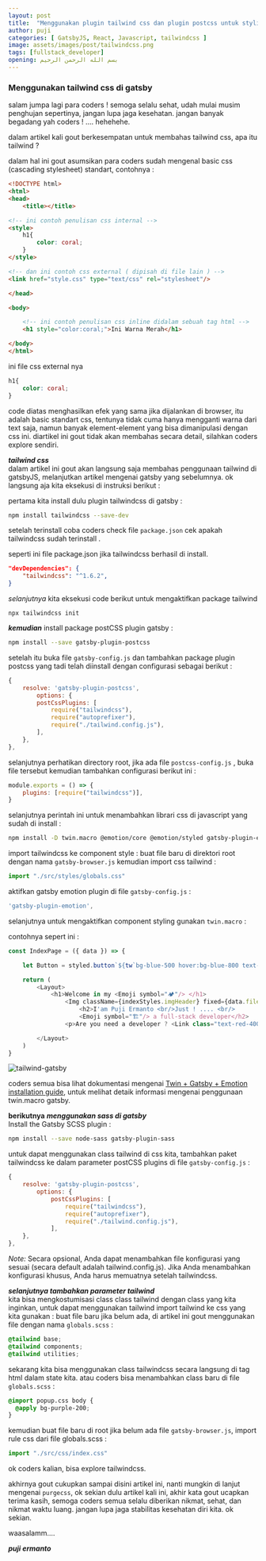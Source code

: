 ```yaml
---
layout: post
title:  "Menggunakan plugin tailwind css dan plugin postcss untuk styling di gatsbyJS"
author: puji
categories: [ GatsbyJS, React, Javascript, tailwindcss ]
image: assets/images/post/tailwindcss.png
tags: [fullstack_developer]
opening: بسم الله الرحمن الرحيم
---  
```



### Menggunakan tailwind css di gatsby  
salam jumpa lagi para coders ! semoga selalu sehat, udah mulai musim penghujan sepertinya, jangan lupa jaga kesehatan. jangan banyak begadang yah coders ! .... hehehehe.  

dalam artikel kali gout berkesempatan untuk membahas tailwind css, apa itu tailwind ? 

dalam hal ini gout asumsikan para coders sudah mengenal basic css (cascading stylesheet) standart, contohnya : 

```html
<!DOCTYPE html>
<html>
<head>
	<title></title>

<!-- ini contoh penulisan css internal -->
<style>
	h1{
		color: coral;
	}
</style>

<!-- dan ini contoh css external ( dipisah di file lain ) -->
<link href="style.css" type="text/css" rel="stylesheet"/>

</head>

<body>

	<!-- ini contoh penulisan css inline didalam sebuah tag html -->
	<h1 style="color:coral;">Ini Warna Merah</h1>

</body>
</html>
```
ini file css external nya  

```css
h1{
	color: coral;
}
```  
code diatas menghasilkan efek yang sama jika dijalankan di browser, itu adalah basic standart css, tentunya tidak cuma hanya mengganti warna dari text saja, namun banyak element-element yang bisa dimanipulasi dengan css ini. diartikel ini gout tidak akan membahas secara detail, silahkan coders explore sendiri.  

***tailwind css***  
dalam artikel ini gout akan langsung saja membahas penggunaan tailwind di gatsbyJS, melanjutkan artikel mengenai gatsby yang sebelumnya. ok langsung aja kita eksekusi di instruksi berikut : 

pertama kita install dulu plugin tailwindcss di gatsby : 
```bash
npm install tailwindcss --save-dev
```  
setelah terinstall coba coders check file ```package.json``` cek apakah tailwindcss sudah terinstall .

seperti ini file package.json jika tailwindcss berhasil di install.
```json
"devDependencies": {
	"tailwindcss": "^1.6.2",
}
```  
*selanjutnya* kita eksekusi code berikut untuk mengaktifkan package tailwind
```
npx tailwindcss init
```  

***kemudian*** install package postCSS plugin gatsby : 
```bash
npm install --save gatsby-plugin-postcss
```  

setelah itu buka file ```gatsby-config.js``` dan tambahkan package plugin postcss yang tadi telah diinstall  dengan configurasi sebagai berikut : 

```javascript
{
	resolve: 'gatsby-plugin-postcss',
		options: {
		postCssPlugins: [
			require("tailwindcss"),
			require("autoprefixer"),
			require("./tailwind.config.js"),
		],
	},
},
```  
selanjutnya perhatikan directory root, jika ada file  ```postcss-config.js``` , buka file tersebut kemudian tambahkan configurasi berikut ini :  
```javascript
module.exports = () => {
	plugins: [require("tailwindcss")],
}
```  
selanjutnya perintah ini untuk menambahkan librari css di javascript yang sudah di install : 

```bash
npm install -D twin.macro @emotion/core @emotion/styled gatsby-plugin-emotion
```  
import tailwindcss ke component style : 
buat file baru di direktori root dengan nama ```gatsby-browser.js``` kemudian import css tailwind : 

```javascript
import "./src/styles/globals.css"
```  
aktifkan gatsby emotion plugin di file ```gatsby-config.js``` :  
```javascript
'gatsby-plugin-emotion',
```  
selanjutnya untuk mengaktifkan component styling gunakan ```twin.macro``` :  

contohnya sepert ini : 
```javascript
const IndexPage = ({ data }) => {

	let Button = styled.button`${tw`bg-blue-500 hover:bg-blue-800 text-white p-2 rounded`}` 

	return (
		<Layout>
			<h1>Welcome in my <Emoji symbol="🏕"/> </h1>
				<Img className={indexStyles.imgHeader} fixed={data.file.childImageSharp.fixed} alt="" />
					<h2>I'am Puji Ermanto <br/>Just ! .... <br/> 
					<Emoji symbol="🏗"/> a full-stack developer</h2>
				<p>Are you need a developer ? <Link class="text-red-400" to="/contact"><Button>Contact Me</Button></Link></p>

		</Layout>
	)
}
```  
![tailwind-gatsby]({{site.url}}/assets/images/post/gatsby-tailwind.gif)  

coders semua bisa lihat dokumentasi mengenai <a href="https://github.com/ben-rogerson/twin.macro/blob/master/docs/emotion/gatsby.md"/>Twin + Gatsby + Emotion installation guide</a>, untuk melihat detaik informasi mengenai penggunaan twin.macro gatsby.  

**berikutnya** ***menggunakan sass di gatsby***  
Install the Gatsby SCSS plugin : 

```bash
npm install --save node-sass gatsby-plugin-sass
```  
untuk dapat menggunakan class tailwind di css kita, tambahkan paket tailwindcss ke dalam parameter postCSS plugins di file ```gatsby-config.js```  : 

```javascript
{
	resolve: 'gatsby-plugin-postcss',
		options: {
			postCssPlugins: [
				require("tailwindcss"),
				require("autoprefixer"),
				require("./tailwind.config.js"),
			],
	},
},
```  
*Note:* Secara opsional, Anda dapat menambahkan file konfigurasi yang sesuai (secara default adalah tailwind.config.js). Jika Anda menambahkan konfigurasi khusus, Anda harus memuatnya setelah tailwindcss.  

***selanjutnya tambahkan parameter tailwind***  
kita bisa mengkostumisasi class class tailwind dengan class yang kita inginkan, untuk dapat menggunakan tailwind import tailwind ke css yang kita gunakan : 
buat file baru jika belum ada, di artikel ini gout menggunakan file dengan nama ```globals.scss``` : 

```css
@tailwind base;
@tailwind components;
@tailwind utilities;
```  
sekarang kita bisa menggunakan class tailwindcss secara langsung di tag html dalam state kita. atau coders bisa menambahkan class baru di file ```globals.scss``` : 
```scss
@import popup.css body {
  @apply bg-purple-200;
}
```  
kemudian buat file baru di root jika belum ada file ```gatsby-browser.js```, import rule css dari file globals.scss :  

```javascript
import "./src/css/index.css"
```  
ok coders kalian, bisa explore tailwindcss. 


akhirnya gout cukupkan sampai disini artikel ini, nanti mungkin di lanjut mengenai ```purgecss```, ok sekian dulu artikel kali ini, akhir kata gout ucapkan terima kasih, semoga coders semua selalu diberikan nikmat, sehat, dan nikmat waktu luang. jangan lupa jaga stabilitas kesehatan diri kita. ok sekian.

waasalamm....

***puji ermanto***  

